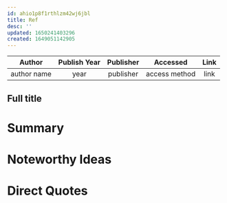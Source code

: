 ```yaml
---
id: ahio1p8f1rthlzm42wj6jbl
title: Ref
desc: ''
updated: 1650241403296
created: 1649051142905
---
```



| Author | Publish Year | Publisher | Accessed | Link |
| :-------: | :------------:|:------------:|:------:| :---: |
| author name | year | publisher | access method | link |

## Full title

# Summary

# Noteworthy Ideas

# Direct Quotes
